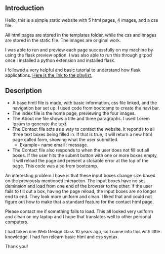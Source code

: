 <h2>Introduction</h2>

Hello, this is a simple static website with 5 html pages, 4 images, and a css file.

All html pages are stored in the templates folder, while the css and images are stored in the static file. The images are original work.

I was able to run and preview each page successfully on my machine by using the flask preview option. 
I was also able to run this through gitpod once I installed a python extension and installed flask. 

I followed a very helpful and basic tutorial to understand how flask applications. [Here is the link to the playlist.](https://www.youtube.com/watch?v=2e4STDACVA8&list=PLCC34OHNcOtqJBOLjXTd5xC0e-VD3siPn)

<h2>Description</h2>

  - A base hmtl file is made, with basic information, css file linked, and the navigation bar set up. I used code from bootcamp to create the navi bar. 
  - The index file is the home page, previewing the four images. 
  - The About me file shows a title and three paragraphs. I used Lorem Ipsum to generate the text. 
  - The Contact file acts as a way to contact the website. It reponds to all three text boxes being filled in. If that is true, it will return a new html page called form, showing what the user submitted. 
      - Example= name email : message.
  - The Contact file also responds to when the user does not fill out all boxes. If the user hits the submit button with one or more boxes empty, it will reload the page and present a closable error at the top of the page. This code was also from bootcamp. 

An interesting problem I have is that these input boxes change size based on the previously mentioned interacton. The input boxes have no set deminsion and load from one end of the browser to the other. If the user fails to fill out a box, having the page reload, the input boxes are no longer end to end. They look more uniform and clean. I liked that and could not figure out how to make that a standard feature for the contact html page. 

Please contact me if something fails to load. This all looked very uniform and clean on my laptop and I hope that translates well to other personal computers. 

I had taken one Web Design class 10 years ago, so I came into this with little knowledge. I had fun relearn basic html and css syntax.

Thank you!


